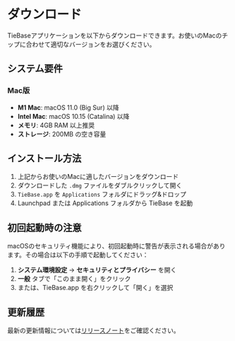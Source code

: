 # ダウンロード

TieBaseアプリケーションを以下からダウンロードできます。お使いのMacのチップに合わせて適切なバージョンをお選びください。

<script setup>
const macDownloads = [
  // {
  //   name: 'TieBase for M1 Mac',
  //   description: 'Apple Silicon（M1、M2、M3）チップ搭載のMac向けの最適化されたバージョンです。',
  //   url: 'https://static.tiebase.haribote-lab.net/release/bundle/dmg/TieBase_0.1.0_aarch64.dmg',
  //   filename: 'TieBase_0.1.0_aarch64.dmg',
  //   size: '45.2 MB',
  //   version: 'v0.1.0'
  // },
  {
    name: 'TieBase for Mac',
    description: 'Mac向けのバージョンです。',
    url: 'https://github.com/tiebase/info/releases/download/v0.0.1/tie-x86_64-apple-darwin',
    filename: 'TieBase_0.1.0_x64.dmg',
    size: '48.1 MB',
    version: 'v0.1.0'
  }
]
</script>

<DownloadLinks 
  title="Mac版"
  :downloads="macDownloads"
/>

## システム要件

### Mac版
- **M1 Mac**: macOS 11.0 (Big Sur) 以降
- **Intel Mac**: macOS 10.15 (Catalina) 以降
- **メモリ**: 4GB RAM 以上推奨
- **ストレージ**: 200MB の空き容量

## インストール方法

1. 上記からお使いのMacに適したバージョンをダウンロード
2. ダウンロードした `.dmg` ファイルをダブルクリックして開く
3. `TieBase.app` を `Applications` フォルダにドラッグ&ドロップ
4. Launchpad または Applications フォルダから TieBase を起動

## 初回起動時の注意

macOSのセキュリティ機能により、初回起動時に警告が表示される場合があります。その場合は以下の手順で起動してください：

1. **システム環境設定** → **セキュリティとプライバシー** を開く
2. **一般** タブで「このまま開く」をクリック
3. または、TieBase.app を右クリックして「開く」を選択

<!-- ## サポート

ご質問やお困りのことがございましたら、以下までお気軽にお問い合わせください：

- [GitHub Issues](https://github.com/your-repo/tie/issues)
- [ドキュメント](/docs/) -->

## 更新履歴

最新の更新情報については[リリースノート](/release/)をご確認ください。
